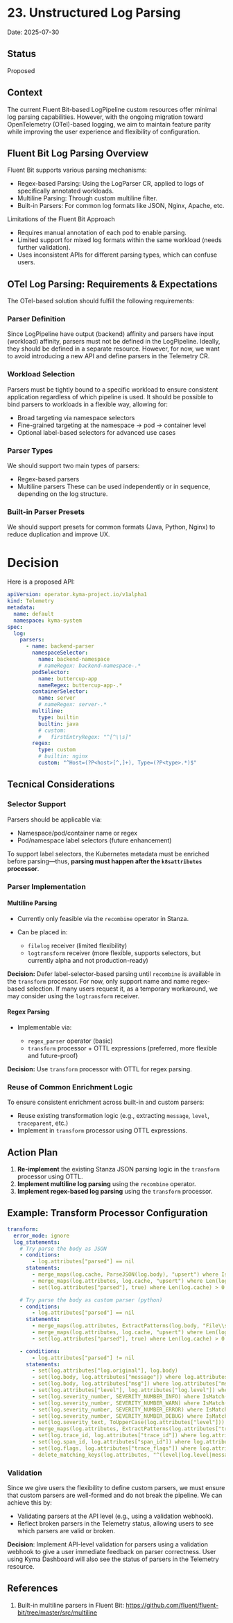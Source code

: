 # 23. Unstructured Log Parsing

Date: 2025-07-30

## Status

Proposed

## Context

The current Fluent Bit-based LogPipeline custom resources offer minimal log parsing capabilities. However, with the ongoing migration toward OpenTelemetry (OTel)-based logging, we aim to maintain feature parity while improving the user experience and flexibility of configuration.

## Fluent Bit Log Parsing Overview

Fluent Bit supports various parsing mechanisms:
* Regex-based Parsing: Using the LogParser CR, applied to logs of specifically annotated workloads.
* Multiline Parsing: Through custom multiline filter.
* Built-in Parsers: For common log formats like JSON, Nginx, Apache, etc.

Limitations of the Fluent Bit Approach
* Requires manual annotation of each pod to enable parsing.
* Limited support for mixed log formats within the same workload (needs further validation).
* Uses inconsistent APIs for different parsing types, which can confuse users.

## OTel Log Parsing: Requirements & Expectations

The OTel-based solution should fulfill the following requirements:

### Parser Definition
Since LogPipeline have output (backend) affinity and parsers have input (workload) affinity, parsers must not be defined in the LogPipeline. Ideally, they should be defined in a separate resource. However, for now, we want to avoid introducing a new API and define parsers in the Telemetry CR.

### Workload Selection
Parsers must be tightly bound to a specific workload to ensure consistent application regardless of which pipeline is used.
It should be possible to bind parsers to workloads in a flexible way, allowing for:
 * Broad targeting via namespace selectors
 * Fine-grained targeting at the namespace → pod → container level
 * Optional label-based selectors for advanced use cases

### Parser Types
We should support two main types of parsers:
 * Regex-based parsers
 * Multiline parsers
These can be used independently or in sequence, depending on the log structure.

### Built-in Parser Presets
We should support presets for common formats (Java, Python, Nginx) to reduce duplication and improve UX.

# Decision

Here is a proposed API:
```yaml
apiVersion: operator.kyma-project.io/v1alpha1
kind: Telemetry
metadata:
  name: default
  namespace: kyma-system
spec:
  log:
    parsers:
      - name: backend-parser
        namespaceSelector:
          name: backend-namespace
          # nameRegex: backend-namespace-.*
        podSelector:
          name: buttercup-app
          nameRegex: buttercup-app-.*
        containerSelector:
          name: server
          # nameRegex: server-.*
        multiline:
          type: builtin
          builtin: java
          # custom:
          #   firstEntryRegex: "^[^\\s]"
        regex:
          type: custom
          # builtin: nginx
          custom: "^Host=(?P<host>[^,]+), Type=(?P<type>.*)$"

```

## Tecnical Considerations

### Selector Support

Parsers should be applicable via:

* Namespace/pod/container name or regex
* Pod/namespace label selectors (future enhancement)

To support label selectors, the Kubernetes metadata must be enriched before parsing—thus, **parsing must happen after the `k8sattributes` processor**.

### Parser Implementation

#### Multiline Parsing

* Currently only feasible via the `recombine` operator in Stanza.
* Can be placed in:

  * `filelog` receiver (limited flexibility)
  * `logtransform` receiver (more flexible, supports selectors, but currently alpha and not production-ready)

**Decision:** Defer label-selector-based parsing until `recombine` is available in the `transform` processor. For now, only support name and name regex-based selection. If many users request it, as a temporary workaround, we may consider using the `logtransform` receiver.

#### Regex Parsing

* Implementable via:

  * `regex_parser` operator (basic)
  * `transform` processor + OTTL expressions (preferred, more flexible and future-proof)

**Decision:** Use `transform` processor with OTTL for regex parsing.

### Reuse of Common Enrichment Logic

To ensure consistent enrichment across built-in and custom parsers:

* Reuse existing transformation logic (e.g., extracting `message`, `level`, `traceparent`, etc.)
* Implement in `transform` processor using OTTL expressions.

## Action Plan

1. **Re-implement** the existing Stanza JSON parsing logic in the `transform` processor using OTTL.
2. **Implement multiline log parsing** using the `recombine` operator.
3. **Implement regex-based log parsing** using the `transform` processor.

## Example: Transform Processor Configuration

```yaml
transform:
  error_mode: ignore
  log_statements:
    # Try parse the body as JSON
    - conditions:
        - log.attributes["parsed"] == nil
      statements:
        - merge_maps(log.cache, ParseJSON(log.body), "upsert") where IsMatch(log.body, "^\\{")
        - merge_maps(log.attributes, log.cache, "upsert") where Len(log.cache) > 0
        - set(log.attributes["parsed"], true) where Len(log.cache) > 0

    # Try parse the body as custom parser (python)
    - conditions:
        - log.attributes["parsed"] == nil
      statements:
        - merge_maps(log.attributes, ExtractPatterns(log.body, "File\\s+\"(?P<filepath>[^\"]+)\""), "upsert")
        - merge_maps(log.attributes, log.cache, "upsert") where Len(log.cache) > 0
        - set(log.attributes["parsed"], true) where Len(log.cache) > 0

    - conditions:
        - log.attributes["parsed"] != nil
      statements:
        - set(log.attributes["log.original"], log.body)
        - set(log.body, log.attributes["message"]) where log.attributes["message"] != nil
        - set(log.body, log.attributes["msg"]) where log.attributes["msg"] != nil
        - set(log.attributes["level"], log.attributes["log.level"]) where log.attributes["log.level"] != nil
        - set(log.severity_number, SEVERITY_NUMBER_INFO) where IsMatch(log.attributes["level"], "(?i)info")
        - set(log.severity_number, SEVERITY_NUMBER_WARN) where IsMatch(log.attributes["level"], "(?i)warn")
        - set(log.severity_number, SEVERITY_NUMBER_ERROR) where IsMatch(log.attributes["level"], "(?i)err")
        - set(log.severity_number, SEVERITY_NUMBER_DEBUG) where IsMatch(log.attributes["level"], "(?i)debug")
        - set(log.severity_text, ToUpperCase(log.attributes["level"])) where log.severity_number > 0
        - merge_maps(log.attributes, ExtractPatterns(log.attributes["traceparent"], "^(?P<trace_id>[0-9a-f]{32})-(?P<span_id>[0-9a-f]{16})-(?P<trace_flags>[0-9a-f]{2})$"), "upsert") where log.attributes["traceparent"] != nil
        - set(log.trace_id, log.attributes["trace_id"]) where log.attributes["trace_id"] != nil where log.attributes["traceparent"] == nil
        - set(log.span_id, log.attributes["span_id"]) where log.attributes["span_id"] != nil where log.attributes["traceparent"] == nil
        - set(log.flags, log.attributes["trace_flags"]) where log.attributes["trace_flags"] != nil where log.attributes["traceparent"] == nil
        - delete_matching_keys(log.attributes, "^(level|log.level|message|msg|parsed|span_id|trace_flags|trace_id|traceparent)$")
```

### Validation

Since we give users the flexibility to define custom parsers, we must ensure that custom parsers are well-formed and do not break the pipeline.
We can achieve this by:
* Validating parsers at the API level (e.g., using a validation webhook).
* Reflect broken parsers in the Telemetry status, allowing users to see which parsers are valid or broken.

**Decision**: Implement API-level validation for parsers using a validation webhook to give a user immediate feedback on parser correctness. User using Kyma Dashboard will also see the status of parsers in the Telemetry resource.

## References

1. Built-in multiline parsers in Fluent Bit: https://github.com/fluent/fluent-bit/tree/master/src/multiline

